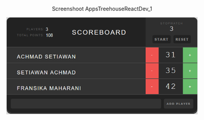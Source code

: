 <p align="center"> Screenshoot AppsTreehouseReactDev_1 <br> </p>

![PIC](https://github.com/Achmadsetiawann/AppsTreehouseReactDev_1/blob/master/docs/SC.png)
